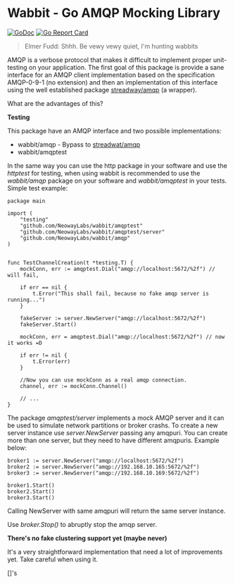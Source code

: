 # Wabbit - Go AMQP Mocking Library

[![GoDoc](https://godoc.org/github.com/NeowayLabs/wabbit?status.svg)](https://godoc.org/github.com/NeowayLabs/wabbit)
[![Go Report Card](https://goreportcard.com/badge/github.com/NeowayLabs/wabbit)](https://goreportcard.com/report/github.com/NeowayLabs/wabbit)

> Elmer Fudd: Shhh. Be vewy vewy quiet, I'm hunting wabbits

AMQP is a verbose protocol that makes it difficult to implement proper
unit-testing on your application.  The first goal of this package is
provide a sane interface for an AMQP client implementation based on
the specification AMQP-0-9-1 (no extension) and then an implementation
of this interface using the well established package [streadway/amqp](https://github.com/streadway/amqp) (a
wrapper).

What are the advantages of this?

**Testing**

This package have an AMQP interface and two possible implementations:

-   wabbit/amqp - Bypass to [streadwat/amqp](https://github.com/streadway/amqp)
-   wabbit/amqptest

In the same way you can use the http package in your software and use
the *httptest* for testing, when using wabbit is recommended to use the
*wabbit/amqp* package on your software and *wabbit/amqptest* in your
tests. Simple test example:

    package main

    import (
    	"testing"
    	"github.com/NeowayLabs/wabbit/amqptest"
    	"github.com/NeowayLabs/wabbit/amqptest/server"
    	"github.com/NeowayLabs/wabbit/amqp"
    )


    func TestChannelCreation(t *testing.T) {
    	mockConn, err := amqptest.Dial("amqp://localhost:5672/%2f") // will fail,

    	if err == nil {
    		t.Error("This shall fail, because no fake amqp server is running...")
    	}

    	fakeServer := server.NewServer("amqp://localhost:5672/%2f")
    	fakeServer.Start()

    	mockConn, err = amqptest.Dial("amqp://localhost:5672/%2f") // now it works =D

    	if err != nil {
    		t.Error(err)
    	}

    	//Now you can use mockConn as a real amqp connection.
    	channel, err := mockConn.Channel()

    	// ...
    }

The package *amqptest/server* implements a mock AMQP server and it
can be used to simulate network partitions or broker crashs. To
create a new server instance use *server.NewServer* passing any
amqpuri. You can create more than one server, but they need to
have different amqpuris. Example below:

    broker1 := server.NewServer("amqp://localhost:5672/%2f")
    broker2 := server.NewServer("amqp://192.168.10.165:5672/%2f")
    broker3 := server.NewServer("amqp://192.168.10.169:5672/%2f")

    broker1.Start()
    broker2.Start()
    broker3.Start()

Calling NewServer with same amqpuri will return the same server
instance.

Use *broker.Stop()* to abruptly stop the amqp server.

**There's no fake clustering support yet (maybe never)**

It's a very straightforward implementation that need a lot of
improvements yet. Take careful when using it.

[]'s
